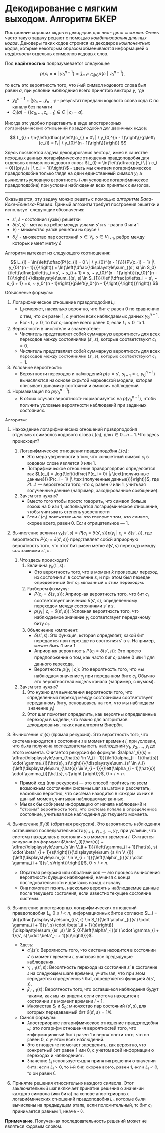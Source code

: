 # Декодирование с мягким выходом. Алгоритм БКЕР

Построение хороших кодов и декодеров для них - дело сложное. Очень часто такую задачу решают с помощью *комбинирования длинных кодов*. Декодеры таких кодов строится из декодеров *компонентных кодов*, которые некоторым образом обмениваются информацией о *надёжности* отдельных символов кодовых слов.

Под **надёжностью** подразумевается следующее:

$$
  p  \{c_{i} = a \ | \ y_{0}^{n - 1}\} = \sum_{c \in C_{i}(a)}{p\{c \ | \ y_{0}^{n - 1}\}},
$$

то есть это вероятность того, что $i$-ый символ кодового слова был равен $a$, при условии наблюдения всего принятого вектора $y$, где

* $y_{0}^{n - 1} = (y_{0}, \ldots, y_{n - 1})$ - результат передачи кодового слова кода $C$ по каналу без памяти
* $C_i(a) = \left\{\left(c_0, \ldots, c_{n - 1}\right) \in C \ | \ c_i = a\right\}$.

Иногда это удобно представить в виде апостериорных логарифмических отношений правдоподобия для двоичных кодов:

$$
  L_{i} = \ln{\left(\dfrac{p\left\{c_{i} = 0\ | \ y_{0}^{n - 1}\right\}}{p\left\{c_{i} = 1\ | \ y_{0}^{n - 1}\right\}}\right)}
$$

Здесь появляется задача декодирования вектора, имея в качестве исходных данных логарифмические отношения правдоподобия для отдельных символов кодового слова $L_{i} = \ln{\left(\dfrac{p(y_i \ | \ c_i = 0)}{p(y_i \ | \ c_i = 1)}\right)}$ - здесь мы считаем логарифмическое правдоподобие только глядя на один единственный символ $y_i$, а вычислить условную вероятность (или условное логарифмическое правдоподобие) при условии наблюдения всех принятых символов.

---

Оказывается, эту задачу можно решить с помощью *алгоритма Бала-Коке-Елинека-Равива*. Данный алгоритм требует построения решетки и использует следующие обозначения:

* $s'$, $\hat{s}$ -  состояния (узлы) решетки
* $\delta(s', s)$ - метка на ребре между узлами $s'$ и $s$ - равно 0 или 1
* $V_i$ - множество узлов решетки на ярусе $i$
* $S_{\delta}^{i}$ - множество пар состояний $s' \in V_i, ~ s \in V_{i + 1}$, ребро между которых имеет метку $\delta$

Алгоритм вытекает из следующего соотношения:

$$
  L_{i} = \ln{\left(\dfrac{P\{c_{i} = 0 \ | \ y_{0}^{n - 1}\}}{P\{c_{i} = 1\ |\ y_{0}^{n - 1}\}}\right)} = \ln{\left(\dfrac{\displaystyle\sum_{(s', s) \in S_0}{\left(\dfrac{p\left(s_i = s', ~ s_{i + 1} = s, ~ y_{0}^{n - 1}\right)}{p_{0}^{n - 1}}\right)}}{\displaystyle\sum_{(s', s) \in S_{1}}{\left(\dfrac{p\left(s_i = s', ~ s_{i + 1} = s, ~ y_0^{n - 1}\right)}{p\left(y_0^{n - 1}\right)}\right)}}\right)}
$$

Объяснение формулы:

1. Логарифмическое отношение правдоподобия $L_i$:
   * $L_i$​ измеряет, насколько вероятно, что бит $c_i$ равен 0 по сравнению с тем, что он равен 1, с учетом всех наблюдаемых данных $y_0^{n - 1}$.
   * Если $L_i > 0$, то бит $c_i$ скорее всего равен 0, если $L_i < 0$, то 1.
2. Вероятности в числителе и знаменателе:
   * Числитель представляет собой суммарную вероятность для всех переходов между состояниями $(s', s)$, которые соответствуют $c_i = 0$.
   * Числитель представляет собой суммарную вероятность для всех переходов между состояниями $(s', s)$, которые соответствуют $c_i = 1$.
3. Условные вероятности:
   * Вероятности переходов и наблюдений $p\left(s_i = s', ~ s_{i + 1} = s, ~ y_{0}^{n - 1}\right)$ вычисляются на основе скрытой марковской модели, которая описывает динамику состояний и эмиссии наблюдений.
4. Нормализация по $p\left(y_{0}^{n - 1}\right)$:
   * В обоих случаях вероятность нормализуется на $p\left(y_{0}^{n - 1}\right)$, чтобы получить условные вероятности наблюдений при заданных состояниях.

Алгоритм:

1. Нахождение логарифмических отношений правдоподобия отдельных символов кодового слова $L(c_i)$, для $i \in 0 \ldots n - 1$. Что здесь происходит?
   1. Логарифмическое отношение правдоподобия $L(c_i)$:
      * Это мера уверенности в том, что конкретный символ $c_i$ в кодовом слове является 0 или 1.
      * Логарифмическое отношение правдоподобия определяется как $L(c_i) = \log{\left(\dfrac{P(c_i = 0\ |\ \text{полученные данные})}{P(c_i = 1\ |\ \text{полученные данные})}\right)}$, где $P(...)$ — вероятности того, что $c_i$ равен 0 или 1, учитывая полученные данные (например, закодированное сообщение).
   2. Зачем это нужно?
      * Вместо того чтобы просто говорить, что символ больше похож на 0 или 1, используется логарифмическое отношение, чтобы учитывать степень уверенности.
      * Если $L(c_i)$ положительное, это говорит о том, что символ, скорее всего, равен 0. Если отрицательное — 1.

2. Вычисление величин $\gamma_{k}(s', s) = P\{c_i = \delta(s', s)\}p(y_i\ |\ c_i = \delta(s', s))$, где вероятность $P\{c_i = \delta(s', s)\}$ представляет собой априорную вероятность того, что этот бит равен метке $\delta(s', s)$ перехода между состояниями $s'$, $s$.
   1. Что здесь происходит?
      1. Величина $\gamma_{k}(s', s)$:
         * Это вероятность того, что в момент $k$ произошел переход из состояния $s'$ в состояние $s$, и при этом был передан определенный бит $c_i$​, связанный с этим переходом.
      2. Разберем формулу:
         * $P\{c_i = \delta(s', s)\}$: Априорная вероятность того, что бит $c_i$ соответствует значению $\delta(s', s)$, определенному переходом между состояниями $s'$ и $s$.
         * $p(y_i\ |\ c_i = \delta(s' ,s))$: Условная вероятность того, что наблюдаемое значение $y_i$ соответствует переданному биту $c_i$.
      3. Объяснение компонент:
         * $\delta(s', s)$: Это функция, которая определяет, какой бит передается при переходе из состояния $s'$ в $s$. Например, может быть 0 или 1.
         * Априорная вероятность $P\{c_i = \delta(s', s)\}$: Это просто предположение о том, как часто бит $c_i$ равен 0 или 1 для данного перехода.
         * Вероятность $p(y_i\ |\ c_i)$: Это вероятность того, что мы наблюдаем значение $y_i$ при переданном бите $c_i$. Обычно это вероятностная модель канала (например, с шумом).
   2. Зачем это нужно?
      1. Это нужно для вычисления вероятности того, что определенный переход между состояниями соответствует переданному биту, основываясь на том, что мы наблюдаем (значение $y_i$).
      2. Этот шаг помогает определить, как вероятны определенные переходы в модели, что важно для алгоритмов декодирования, таких как алгоритм Витерби.

3. Вычисление $\alpha'_{i}(s)$ (прямая рекурсия). Это вероятность того, что система находится в состоянии $s$ в момент времени $i$, при условии, что была получена последовательность наблюдений $y_1, ~ y_2, ~ \ldots, ~ y_i$ до этого момента. Считается рекурсия фо формуле: $\alpha'_{i}(s) = \dfrac{\displaystyle\sum_{\hat{s} \in V_{i - 1}}{\left(\alpha_{i - 1}(\hat{s}) \cdot \gamma_{i}(\hat{s}, s)\right)}}{\displaystyle\sum_{s' \in V_i}{\left(\displaystyle\sum_{\hat{s} \in V_{i - 1}}{\left(\alpha_{i - 1}(\hat{s}) \cdot \gamma_{i}(\hat{s}, s')\right)}\right)}}$, $0 < i \leqslant n$.
   * Прямой ход (или рекурсия) — это способ пройтись по всем возможным состояниям системы шаг за шагом и рассчитать, насколько вероятно, что система находится в каждом из них в данный момент, учитывая наблюдаемые данные.
   * Мы как бы собираем информацию от начала наблюдений и "строим" вероятность того, что система попала в определенное состояние, учитывая все наблюдения до текущего момента.
4. Вычисление $\beta'_{i}(\hat{s})$ (обратная рекурсия). Это вероятность наблюдения оставшейся последовательности $y_{i + 1}, ~ y_{i + 2}, ~ \ldots, y_T$​, при условии, что система находилась в состоянии $s$ в момент времени $i$. Считается рекурсия фо формуле: $\beta'_{i}(\hat{s}) = \dfrac{\displaystyle\sum_{s \in V_{i + 1}}{\left(\gamma_{i + 1}(\hat{s}, s) \cdot \beta'_{i + 1}(s)\right)}}{\displaystyle\sum_{s \in V_{i}}{\left(\displaystyle\sum_{s' \in V_{i + 1}}{\left(\alpha'_{i}(s') \cdot \gamma_{i + 1}(s', s)\right)}\right)}}$, $0 \leqslant i < n$.
   * Обратная рекурсия или обратный ход — это процесс вычисления вероятности будущих наблюдений, начиная с конца последовательности и двигаясь назад к началу.
   * Она помогает понять, насколько вероятны наблюдаемые данные после текущего состояния, если известно текущее состояние системы.
5. Вычисление апостериорных логарифмических отношений правдоподобия $L_i$, $0 \leqslant i < n$, информационных битов согласно $L_i = \ln{\dfrac{\displaystyle\sum_{(s', s) \in S_1}{\left(\alpha'_{i}(s') \cdot \gamma_{i + 1}(s', s) \cdot \beta'_{i + 1}(s)\right)}}{\displaystyle\sum_{(s' ,s) \in S_0}{\left(\alpha'_{i}(s') \cdot \gamma_{i + 1}(s', s) \cdot \beta'_{i + 1}(s)\right)}}}$.
   * Здесь:
     * $\alpha'_i(s')$: Вероятность того, что система находится в состоянии $s'$ в момент времени $i$, учитывая все предыдущие наблюдения.
     * $\gamma_{i + 1}(s', s)$: Вероятность перехода из состояния $s'$ в состояние $s$ на следующем шаге времени, учитывая, что при этом передается определенный бит, определяется функцией $\delta(s', s)$.
     * $\beta'_{i + 1}(s)$: Вероятность того, что оставшиеся наблюдения будут такими, как мы их видели, если система находится в состоянии $s$ в момент времени $i + 1$.
     * Множества $S_1$ и $S_0$: множество пар состояний $(s', s)$, для которых передаваемый бит $\delta(s', s) = 1/0$.
   * Смысл формулы:
     * Апостериорное логарифмическое отношение правдоподобия $L_i$: это логарифм отношения вероятностей того, что информационный бит $i$ равен 1 к вероятности того, что он равен 0, с учетом всех наблюдений.
     * Это отношение помогает определить, как вероятно, что конкретный бит равен 1 или 0, с учетом всей информации о переходах и наблюдениях.
     * Значение $L_i$ используется для принятия решения о значении бита: если $L_i > 0$, то $i$-й бит, скорее всего, равен 1, если $L_i < 0$, то он равен 0.
6. Принятие решения относительно каждого символа. Этот заключительный шаг включает принятие решения о значении каждого символа (или бита) на основе апостериорных логарифмических отношений правдоподобия $L_i$, которые были вычислены на предыдущем этапе, если положительный, то бит $c_i$ принимается равным 1, иначе - 0.

**Примечание**. Полученная последовательность решений может не являться кодовым словом.
